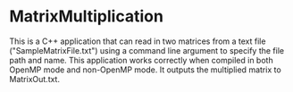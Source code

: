 # MatrixMultiplication
This is a C++ application that can read in two matrices from a text file ("SampleMatrixFile.txt") using a command 
line argument to specify the file path and name. This application works correctly when compiled in both OpenMP mode and non-OpenMP 
mode. It outputs the multiplied matrix to MatrixOut.txt.
